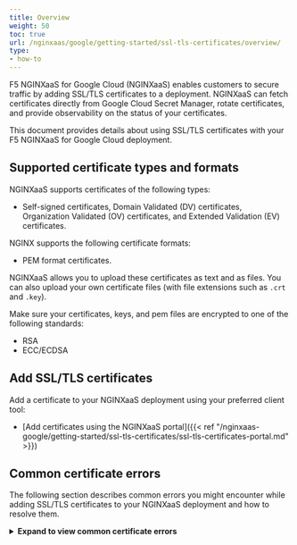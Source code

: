 ```yaml
---
title: Overview
weight: 50
toc: true
url: /nginxaas/google/getting-started/ssl-tls-certificates/overview/
type:
- how-to
---
```



F5 NGINXaaS for Google Cloud (NGINXaaS) enables customers to secure traffic by adding SSL/TLS certificates to a deployment. NGINXaaS can fetch certificates directly from Google Cloud Secret Manager, rotate certificates, and provide observability on the status of your certificates.

This document provides details about using SSL/TLS certificates with your F5 NGINXaaS for Google Cloud deployment.

## Supported certificate types and formats

NGINXaaS supports certificates of the following types:

- Self-signed certificates, Domain Validated (DV) certificates, Organization Validated (OV) certificates, and Extended Validation (EV) certificates.

NGINX supports the following certificate formats:

- PEM format certificates.

NGINXaaS allows you to upload these certificates as text and as files. You can also upload your own certificate files (with file extensions such as `.crt` and `.key`).

Make sure your certificates, keys, and pem files are encrypted to one of the following standards:

- RSA
- ECC/ECDSA


## Add SSL/TLS certificates

Add a certificate to your NGINXaaS deployment using your preferred client tool:
* [Add certificates using the NGINXaaS portal]({{< ref "/nginxaas-google/getting-started/ssl-tls-certificates/ssl-tls-certificates-portal.md" >}})


## Common certificate errors

The following section describes common errors you might encounter while adding SSL/TLS certificates to your NGINXaaS deployment and how to resolve them.

<details>
<summary><b>Expand to view common certificate errors</b></summary>

#### Error message: `certificate parse error`

**Description:**  The certificate file is not in the correct format or is corrupted.

**Resolution:** Ensure that the certificate file is in PEM format and is not corrupted. You can use tools like OpenSSL to verify the certificate file.

#### Error message: `private key parse error`

**Description:**  The private key file is not in the correct format or is corrupted.

**Resolution:** Ensure that the private key file is in PEM format and is not corrupted. You can use tools like OpenSSL to verify the private key file.

#### Error message: `certificate input is invalid`

**Description:**  The leaf certificate should be provided, when pairing with a private key

**Resolution:** Check the certificate input and ensure that it is in the correct format.

#### Error message: `certificate create request is invalid`

**Description:**  The certificate start date should be before its expiration date.

**Resolution:** Check the certificate start and expiration dates and ensure that they are valid.

#### Error message: `certificate update request is invalid`

**Description:**  The private key cannot be updated for a CA bundle.

**Resolution:** Ensure that you are not trying to update the private key for a CA bundle. If you need to update the private key, you must create a new CA bundle.

</details>
